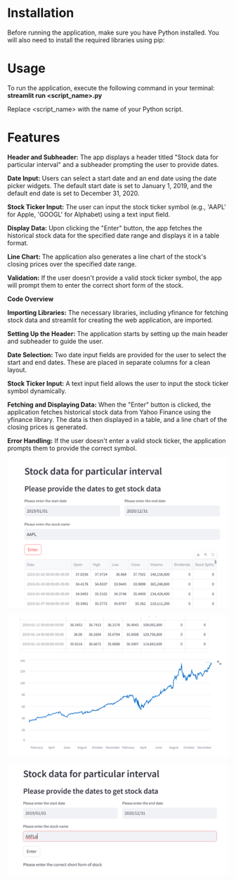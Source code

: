 # **Installation**

Before running the application, make sure you have Python installed. You will also need to install the required 
libraries using pip:

# **Usage**

To run the application, execute the following command in your terminal:
        **streamlit run <script_name>.py**
    
Replace <script_name> with the name of your Python script.

# **Features**

**Header and Subheader:** 
    The app displays a header titled "Stock data for particular interval" and a subheader prompting the user to provide dates.

**Date Input:** 
    Users can select a start date and an end date using the date picker widgets. The default start date is set to January 1, 2019, 
    and the default end date is set to December 31, 2020.

**Stock Ticker Input:** 
    The user can input the stock ticker symbol (e.g., 'AAPL' for Apple, 'GOOGL' for Alphabet) using a text input field.

**Display Data:** 
    Upon clicking the "Enter" button, the app fetches the historical stock data for the specified date range and displays it 
    in a table format.

**Line Chart:** 
    The application also generates a line chart of the stock's closing prices over the specified date range.

**Validation:** 
    If the user doesn't provide a valid stock ticker symbol, the app will prompt them to enter the correct short form of the stock.

**Code Overview**

**Importing Libraries:** 
    The necessary libraries, including yfinance for fetching stock data and streamlit for creating the web application, are 
    imported.

**Setting Up the Header:** 
    The application starts by setting up the main header and subheader to guide the user.

**Date Selection:** 
    Two date input fields are provided for the user to select the start and end dates. These are placed in separate columns for a clean layout.

**Stock Ticker Input:** 
    A text input field allows the user to input the stock ticker symbol dynamically.

**Fetching and Displaying Data:** 
    When the "Enter" button is clicked, the application fetches historical stock data from Yahoo Finance using the yfinance library. The data is then displayed in a table, and a line chart of the closing prices is generated.

**Error Handling:** 
    If the user doesn't enter a valid stock ticker, the application prompts them to provide the correct symbol.

![img_1.png](img_1.png)

![img_2.png](img_2.png)

![img_3.png](img_3.png)



